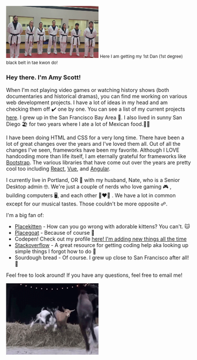 
<img src="https://github.com/amyscotteng/amyscotteng/blob/main/TKD.jpg" style="max-width: 50%;" alt="black belt" title="Just a few of the amazing people I trained with ❤️">
<small>Here I am getting my 1st Dan (1st degree) black belt in tae kwon do!</small>

<h3>Hey there. I'm Amy Scott!</h3>

<p>When I'm not playing video games or watching history shows (both documentaries and historical dramas), you can find me working on various web development projects. I have a lot of ideas in my head and am checking them off ✔️ one by one. You can see a list of my current projects <a href="https://github.com/amyscotteng?tab=projects">here</a>. I grew up in the San Francisco Bay Area 🌉. I also lived in sunny San Diego 🏖️ for two years where I ate a lot of Mexican food.🌯🌮 </p>

<p>I have been doing HTML and CSS for a very long time. There have been a lot of great changes over the years and I've loved them all. Out of all the changes I've seen, frameworks have been my favorite. Although I LOVE handcoding more than life itself, I am eternally grateful for frameworks like <a href="https://github.com/twbs/bootstrap">Bootstrap</a>. The various libraries that have come out over 
the years are pretty cool too including <a href="https://github.com/facebook/react">React</a>, <a href="https://github.com/vuejs/vue">Vue</a>, and <a href="https://github.com/angular">
Angular</a>.

</p>

<p>I currently live in Portland, OR 🌲 with my husband, Nate, who is a Senior Desktop admin 🤓. We're just a couple of nerds who love gaming 🎮 , building computers 🖥️, 
and each other 👩‍❤️‍👨 . We have a lot in common except for our musical tastes. Those couldn't be more opposite ☍. </p>

<p>I'm a big fan of:
  <ul>
    <li><a href="http://placekitten.com/">Placekitten</a> - How can you go wrong with adorable kittens? You can't. 🐱 </li>
    <li><a href="https://github.com/rosshettel/placegoat">Placegoat</a> - Because of course 🐐 </li>
    <li>Codepen! Check out my profile <a href="https://codepen.io/amyscotteng/">here! I'm adding new things all the time </a></li>
    <li><a href="https://stackoverflow.com/">Stackoverflow</a> - A great resource for getting coding help aka looking up simple things I forgot how to do 🤪</li>
    <li>Sourdough bread - Of course. I grew up close to San Francisco after all! 🥖 </li>
  </ul>


</p>

<p>Feel free to look around! If you have any questions, feel free to email me!</p>

<img src="https://github.com/amyscotteng/amyscotteng/blob/main/radical.gif" style="max-width: 50%;" alt="jumping radical goat!" title="RADICAL! 🐐">

<p></p>
